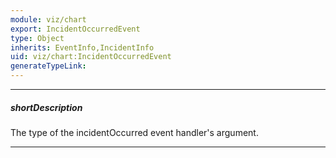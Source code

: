 ```yaml
---
module: viz/chart
export: IncidentOccurredEvent
type: Object
inherits: EventInfo,IncidentInfo
uid: viz/chart:IncidentOccurredEvent
generateTypeLink: 
---
```

---
##### shortDescription
The type of the incidentOccurred event handler's argument.

---
<!-- Description goes here -->